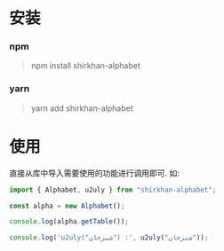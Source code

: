 # 安装

### npm

> npm install shirkhan-alphabet

### yarn

> yarn add shirkhan-alphabet

# 使用

直接从库中导入需要使用的功能进行调用即可.
如:

```javascript
import { Alphabet, u2uly } from "shirkhan-alphabet";

const alpha = new Alphabet();

console.log(alpha.getTable());

console.log('u2uly("شىرخان") :', u2uly("شىرخان"));
```
